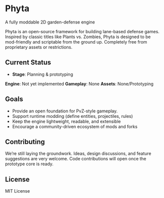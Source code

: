 # Phyta
A fully moddable 2D garden-defense engine

Phyta is an open-source framework for building lane-based defense games. Inspired by classic titles like Plants vs. Zombies, Phyta is designed to be mod-friendly and scriptable from the ground up. Completely free from proprietary assets or restrictions.

## Current Status

- **Stage**: Planning & prototyping

**Engine**: Not yet implemented
**Gameplay**: None
**Assets**: None/Prototyping

## Goals

- Provide an open foundation for PvZ-style gameplay.
- Support runtime modding (define entities, projectiles, rules)
- Keep the engine lightweight, readable, and extensible
- Encourage a community-driven ecosystem of mods and forks

## Contributing

We’re still laying the groundwork.
Ideas, design discussions, and feature suggestions are very welcome.
Code contributions will open once the prototype core is ready.

## License

MIT License
